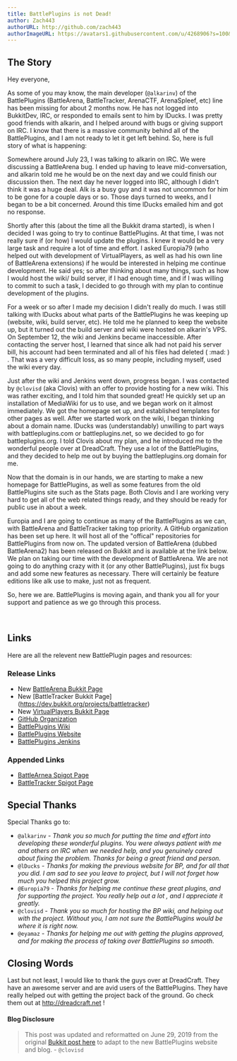 ```yaml
---
title: BattlePlugins is not Dead!
author: Zach443
authorURL: http://github.com/zach443
authorImageURL: https://avatars1.githubusercontent.com/u/4268906?s=100&v=4
---
```


## The Story

Hey everyone,

As some of you may know, the main developer (`@alkarinv`) of the BattlePlugins (BattleArena, BattleTracker, ArenaCTF, ArenaSpleef, etc) line has been missing for about 2 months now. He has not logged into BukkitDev, IRC, or responded to emails sent to him by lDucks. I was pretty good friends with alkarin, and I helped around with bugs or giving support on IRC. I know that there is a massive community behind all of the BattlePlugins, and I am not ready to let it get left behind. So, here is full story of what is happening:

Somewhere around July 23, I was talking to alkarin on IRC. We were discussing a BattleArena bug. I ended up having to leave mid-conversation, and alkarin told me he would be on the next day and we could finish our discussion then. The next day he never logged into IRC, although I didn't think it was a huge deal. Alk is a busy guy and it was not uncommon for him to be gone for a couple days or so. Those days turned to weeks, and I began to be a bit concerned. Around this time lDucks emailed him and got no response.

Shortly after this (about the time all the Bukkit drama started), is when I decided I was going to try to continue BattlePlugins. At that time, I was not really sure if (or how) I would update the plugins. I knew it would be a very large task and require a lot of time and effort. I asked Europia79 (who helped out with development of VirtualPlayers, as well as had his own line of BattleArena extensions) if he would be interested in helping me continue development. He said yes; so after thinking about many things, such as how I would host the wiki/ build server, if I had enough time, and if I was willing to commit to such a task, I decided to go through with my plan to continue development of the plugins.

For a week or so after I made my decision I didn't really do much. I was still talking with lDucks about what parts of the BattlePlugins he was keeping up (website, wiki, build server, etc). He told me he planned to keep the website up, but it turned out the build server and wiki were hosted on alkarin's VPS. On September 12, the wiki and Jenkins became inaccessible. After contacting the server host, I learned that since alk had not paid his server bill, his account had been terminated and all of his files had deleted ( :mad: ) . That was a very difficult loss, as so many people, including myself, used the wiki every day.

Just after the wiki and Jenkins went down, progress began. I was contacted by `@clovisd` (aka Clovis) with an offer to provide hosting for a new wiki. This was rather exciting, and I told him that sounded great! He quickly set up an installation of MediaWiki for us to use, and we began work on it almost immediately. We got the homepage set up, and established templates for other pages as well. After we started work on the wiki, I began thinking about a domain name. lDucks was (understandably) unwilling to part ways with battleplugins.com or battleplugins.net, so we decided to go for battleplugins.org. I told Clovis about my plan, and he introduced me to the wonderful people over at DreadCraft. They use a lot of the BattlePlugins, and they decided to help me out by buying the battleplugins.org domain for me.

Now that the domain is in our hands, we are starting to make a new homepage for BattlePlugins, as well as some features from the old BattlePlugins site such as the Stats page. Both Clovis and I are working very hard to get all of the web related things ready, and they should be ready for public use in about a week.

Europia and I are going to continue as many of the BattlePlugins as we can, with BattleArena and BattleTracker taking top priority. A GitHub organization has been set up here. It will host all of the "offical" repositories for BattlePlugins from now on. The updated version of BattleArena (dubbed BattleArena2) has been released on Bukkit and is available at the link below. We plan on taking our time with the development of BattleArena. We are not going to do anything crazy with it (or any other BattlePlugins), just fix bugs and add some new features as necessary. There will certainly be feature editions like alk use to make, just not as frequent.

So, here we are. BattlePlugins is moving again, and thank you all for your support and patience as we go through this process.

​
## Links​
Here are all the relevent new BattlePlugin pages and resources:

### Release Links
* New [BattleArena Bukkit Page](https://dev.bukkit.org/projects/battlearena)
* New [BattleTracker Bukkit Page]​(https://dev.bukkit.org/projects/battletracker)
* New [VirtualPlayers Bukkit Page](https://dev.bukkit.org/projects/virtualplayers)
* [GitHub Organization​](https://github.org/BattlePlugins)
* [BattlePlugins Wiki](https://docs.battleplugins.org)
* [BattlePlugins Website](https://battleplugins.org)
* [BattlePlugins Jenkins](https://ci.battleplugins.org)

### Appended Links
* [BattleArnea Spigot Page](https://www.spigotmc.org/resources/battlearena.2164/)
* [BattleTracker Spigot Page](https://www.spigotmc.org/resources/battletracker.2165/)

## Special Thanks

Special Thanks go to:​
​
- `@alkarinv` - *Thank you so much for putting the time and effort into developing these wonderful plugins. You were always patient with me and others on IRC when we needed help, and you genuinely cared about fixing the problem. Thanks for being a great friend and person.​*
​
- `@lDucks` - *Thanks for making the previous website for BP, and for all that you did. I am sad to see you leave to project, but I will not forget how much you helped this project grow.​*
​
- `@Europia79` - *Thanks for helping me continue these great plugins, and for supporting the project. You really help out a lot , and I appreciate it greatly.​*
​
- `@clovisd` - *Thank you so much for hosting the BP wiki, and helping out with the project. Without you, I am not sure the BattlePlugins would be where it is right now.​*
​
- `@eyamaz` - *Thanks for helping me out with getting the plugins approved, and for making the process of taking over BattlePlugins so smooth.​*
​
## Closing Words

Last but not least, I would like to thank the guys over at DreadCraft. They have an awesome server and are avid users of the BattlePlugins. They have really helped out with getting the project back of the ground. Go check them out at http://dreadcraft.net !​
​

#### Blog Disclosure
> This post was updated and reformatted on June 29, 2019 from the original [Bukkit post here](https://cugaming.gg) to adapt to the new BattlePlugins website and blog. - `@clovisd`
